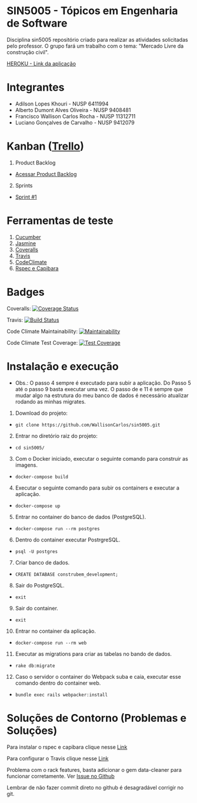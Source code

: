 # SIN5005 - Tópicos em Engenharia de Software

Disciplina sin5005 repositório criado para realizar as atividades solicitadas pelo professor. O grupo fará um trabalho com o tema: "Mercado Livre da construção civil".

[HEROKU - Link da aplicação](https://construbem.herokuapp.com)

# Integrantes
* Adilson Lopes Khouri - NUSP 6411994
* Alberto Dumont Alves Oliveira - NUSP 9408481
* Francisco Wallison Carlos Rocha - NUSP 11312711
* Luciano Gonçalves de Carvalho - NUSP 9412079

# Kanban ([Trello](https://trello.com))

1. Product Backlog
  
  - [Acessar Product Backlog](https://trello.com/b/c9Hobl8m/product-backlog)

2. Sprints
  
  - [Sprint #1](https://trello.com/b/PBo4hSWH/sprint-1)

# Ferramentas de teste

1. [Cucumber](https://cucumber.io/docs/installation/ruby/)
2. [Jasmine](https://jasmine.github.io/pages/getting_started.html)
3. [Coveralls](https://coveralls.io/github/WallisonCarlos/sin5005)
4. [Travis](https://travis-ci.org/WallisonCarlos/sin5005)
5. [CodeClimate](https://codeclimate.com/github/WallisonCarlos/sin5005)
6. [Rspec e Capibara](https://medium.com/@anchietajunior/instala%C3%A7%C3%A3o-e-configura%C3%A7%C3%A3o-b%C3%A1sica-rspec-e-capybara-no-rails-5-3865437c86d0)

# Badges

Coveralls:
[![Coverage Status](https://coveralls.io/repos/github/WallisonCarlos/sin5005/badge.svg?branch=master)](https://coveralls.io/github/WallisonCarlos/sin5005?branch=master)

Travis:
[![Build Status](https://travis-ci.org/WallisonCarlos/sin5005.svg?branch=master)](https://travis-ci.org/WallisonCarlos/sin5005)

Code Climate Maintainability:
[![Maintainability](https://api.codeclimate.com/v1/badges/307cd1872c40fd5ffc35/maintainability)](https://codeclimate.com/github/WallisonCarlos/sin5005/maintainability)

Code Climate Test Coverage:
[![Test Coverage](https://api.codeclimate.com/v1/badges/307cd1872c40fd5ffc35/test_coverage)](https://codeclimate.com/github/WallisonCarlos/sin5005/test_coverage)

# Instalação e execução

- Obs.: O passo 4 sempre é executado para subir a aplicação. Do Passo 5 até o passo 9 basta executar uma vez. O passo de e 11 é sempre que mudar algo na estrutura do meu banco de dados é necessário atualizar rodando as minhas migrates.

1. Download do projeto:

  - `git clone https://github.com/WallisonCarlos/sin5005.git`
 
2. Entrar no diretório raiz do projeto:

  - `cd sin5005/`

3. Com o Docker iniciado, executar o seguinte comando para construir as imagens.

  - `docker-compose build`
 
4. Executar o seguinte comando para subir os containers e executar a aplicação.

  - `docker-compose up`
 
5. Entrar no container do banco de dados (PostgreSQL).

  - `docker-compose run --rm postgres`
 
6. Dentro do container executar PostrgreSQL.

  - `psql -U postgres`
 
7. Criar banco de dados.

  - `CREATE DATABASE construbem_development;`

8. Sair do PostgreSQL.

  - `exit`
9. Sair do container.

  - `exit`
 
10. Entrar no container da aplicação.

  - `docker-compose run --rm web`

11. Executar as migrations para criar as tabelas no bando de dados.
 
  - `rake db:migrate`
  
12. Caso o servidor o container do Webpack suba e caia, executar esse comando dentro do container web.
 
  - `bundle exec rails webpacker:install`


# Soluções de Contorno (Problemas e Soluções)

Para instalar o rspec e capibara clique nesse  [Link](https://medium.com/@anchietajunior/instala%C3%A7%C3%A3o-e-configura%C3%A7%C3%A3o-b%C3%A1sica-rspec-e-capybara-no-rails-5-3865437c86d0)

Para configurar o Travis clique nesse  [Link](https://medium.com/full-taxx/how-to-setup-travis-ci-for-a-rails-application-78a453963300)

Problema com o rack features, basta adicionar o gem data-cleaner para funcionar corretamente. Ver  [Issue no Github](https://github.com/cucumber/cucumber-rails/issues/127)

Lembrar de não fazer commit direto no github é desagradável corrigir no git.

